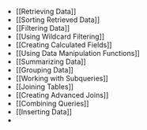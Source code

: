 - [[Retrieving Data]]
- [[Sorting Retrieved Data]]
- [[Filtering Data]]
- [[Using Wildcard Filtering]]
- [[Creating Calculated Fields]]
- [[Using Data Manipulation Functions]]
- [[Summarizing Data]]
- [[Grouping Data]]
- [[Working with Subqueries]]
- [[Joining Tables]]
- [[Creating Advanced Joins]]
- [[Combining Queries]]
- [[Inserting Data]]
- 